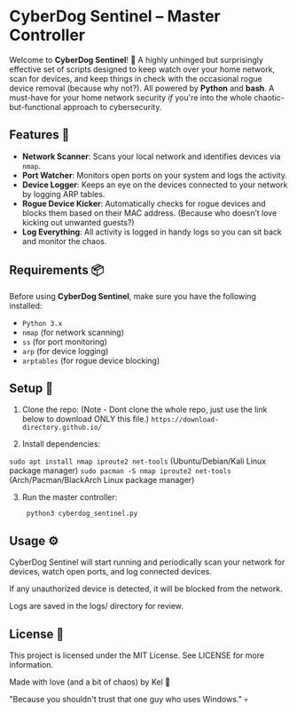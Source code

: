 # CyberDog Sentinel – Master Controller 

Welcome to **CyberDog Sentinel**! 🐾 A highly unhinged but surprisingly effective set of scripts designed to keep watch over your home network, scan for devices, and keep things in check with the occasional rogue device removal (because why not?). All powered by **Python** and **bash**. A must-have for your home network security *if* you're into the whole chaotic-but-functional approach to cybersecurity. 

## Features 🚀

- **Network Scanner**: Scans your local network and identifies devices via `nmap`.  
- **Port Watcher**: Monitors open ports on your system and logs the activity.  
- **Device Logger**: Keeps an eye on the devices connected to your network by logging ARP tables.  
- **Rogue Device Kicker**: Automatically checks for rogue devices and blocks them based on their MAC address. (Because who doesn’t love kicking out unwanted guests?)  
- **Log Everything**: All activity is logged in handy logs so you can sit back and monitor the chaos.

## Requirements 📦

Before using **CyberDog Sentinel**, make sure you have the following installed:

- `Python 3.x`
- `nmap` (for network scanning)
- `ss` (for port monitoring)
- `arp` (for device logging)
- `arptables` (for rogue device blocking)

## Setup 🚧

1. Clone the repo:
(Note - Dont clone the whole repo, just use the link below to download ONLY this file.)
`https://download-directory.github.io/`

2. Install dependencies:

`sudo apt install nmap iproute2 net-tools` (Ubuntu/Debian/Kali Linux package manager)
`sudo pacman -S nmap iproute2 net-tools` (Arch/Pacman/BlackArch Linux package manager)

3. Run the master controller:

   ` python3 cyberdog_sentinel.py`

## Usage ⚙️

 CyberDog Sentinel will start running and periodically scan your network for devices, watch open ports, and log connected devices.

 If any unauthorized device is detected, it will be blocked from the network.

 Logs are saved in the logs/ directory for review.

## License 📝

This project is licensed under the MIT License. See LICENSE for more information.

Made with love (and a bit of chaos) by Kel 🖤

"Because you shouldn't trust that one guy who uses Windows." 💀
